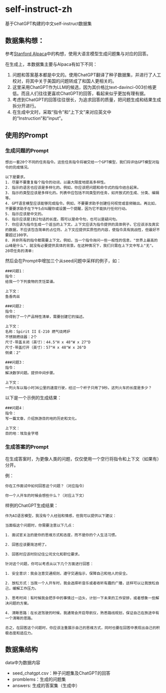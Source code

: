 # self-instruct-zh
基于ChatGPT构建的中文self-instruct数据集

## 数据集构想：

参考[Stanford Alpaca](https://github.com/tatsu-lab/stanford_alpaca/blob/main/generate_instruction.py)中的构想，使用大语言模型生成问题集与对应的回答。

在生成上，本数据集主要与Alpaca有如下不同：
1. 问题和答案基本都是中文的。使用ChatGPT翻译了种子数据集，并进行了人工校对，将其中关于美国的问题转成了和国人更相关的。
2. 这里采用ChatGPT作为LLM的候选，因为其价格比text-davinci-003价格更低。而且人们往往更喜欢ChatGPT的回答，看起来似乎更加有理有据。
3. 考虑到ChatGPT的回答往往很长，为追求回答的质量，把问题生成和结果生成拆分开进行。
4. 在生成中文时，采取“指令”和“上下文”来对应英文中的“Instruction”和“input”。

## 使用的Prompt

### 生成问题的Prompt
```
想出一套20个不同的任务指令。这些任务指令将被交给一个GPT模型，我们将评估GPT模型对指令的完成情况。

以下是要求。
1. 尽量不要重复每个指令的动词，以最大限度地提高多样性。
2. 指示的语言也应该是多样化的。例如，你应该把问题和命令式的指令结合起来。
3. 指示的类型应该是多样化的。列表中应包括不同类型的任务，如开放式的生成、分类、编辑等。
4. GPT语言模型应该能够完成指令。例如，不要要求助手创建任何视觉或音频输出。再比如，不要要求助手在下午5点叫醒你或设置一个提醒，因为它不能执行任何行动。
5. 指示应该是中文的。
6. 指示应该是1到2句话的长度。既可以是命令句，也可以是疑问句。
7. 你应该为指令生成一个适当的上下文。上下文应该为指令提供的具体例子。它应该涉及真实的数据，不应该包含简单的占位符。上下文应提供实质性的内容，使指令具有挑战性，但最好不要超过100字。
8. 并非所有的指令都需要上下文。例如，当一个指令询问一些一般性的信息，"世界上最高的山峰是什么"，就没有必要提供具体的背景。在这种情况下，我们只需在上下文中写上"无"。
20项任务的清单:
```

然后会在Prompt中增加三个从seed问题中采样的例子，如：
```
###问题1：
指令：
给我一个下列食物的烹饪菜谱。

上下文：
鱼香肉丝

###问题2：
指令：
你得到了一个产品特性清单，需要创建它的描述。

上下文：
名称：Spirit II E-210 燃气烧烤炉
不锈钢燃烧器：2个
尺寸-带盖关闭（英寸）：44.5"H x 48"W x 27"D
尺寸-带盖打开（英寸）：57"H x 48"W x 26"D
侧桌：2"

###问题3：
指令：
解决数学问题。提供中间步骤。

上下文：
一列火车以每小时36公里的速度行驶，经过一个杆子只用了9秒。这列火车的长度是多少？
```

以下是一个示例的生成结果：
```
###问题4：
指令：
写一篇文章，介绍旅游目的地的历史和文化。

上下文：
目的地：埃及金字塔
```

### 生成答案的Prompt
在生成答案时，为更像人类的问题，仅仅使用一个空行将指令和上下文（如果有）分开。

例：
```
你在工作面试中如何回答这个问题？（对应指令）

你一个人开车的时候会想些什么？（对应上下文）
```

样例的ChatGPT生成结果：
```
作为AI语言模型，我没有个人经验和情感，但我可以提供以下建议：

当面临这个问题时，你需要注意以下几点：

1. 面试官关注的是你的思维方式和态度，而不是你的个人生活习惯。

2. 回答应该要简洁明了。

3. 回答时应该时刻记住公司文化和职位要求。

针对这个问题，你可以考虑从以下几个方面进行回答：

1. 安全意识：我会注意交通规则，遵守交通指示，保障自己和他人的安全。

2. 放松方式：当我一个人开车时，我会选择听音乐或者收听有趣的广播，这样可以让我放松自己，缓解工作压力。

3. 思考时间：有时候我会把手中的事情过一边头，计划一下未来的工作安排，或者想象一些解决问题的方案。

4. 清晰思路：在长途驾驶的时候，我通常会开启导航仪，熟悉路线规划，保证自己在旅途中有一个清晰的思路。

总之，在回答这个问题时，你应该注重展示自己的思维方式，同时也要在回答中表现出自己的积极态度和适应力。
```

## 数据集结构
data中为数据内容
+ seed_chatgpt.csv：种子问题集及ChatGPT的回答
+ promblems：生成的问题集
+ answers: 生成的答案集（生成中）